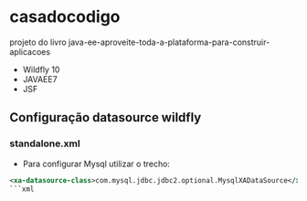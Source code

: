 casadocodigo
=========================
projeto do livro java-ee-aproveite-toda-a-plataforma-para-construir-aplicacoes


* Wildfly 10
* JAVAEE7
* JSF

Configuração datasource wildfly
------------------------------

### standalone.xml
* Para configurar Mysql utilizar o trecho:
```xml
<xa-datasource-class>com.mysql.jdbc.jdbc2.optional.MysqlXADataSource</xa-datasource-class>
```xml




